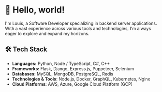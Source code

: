 # 👋 Hello, world!

I'm Louis, a Software Developer specializing in backend server applications. With a vast experience across various tools and technologies, I'm always eager to explore and expand my horizons.

## 🛠️ Tech Stack

- **Languages:** Python, Node / TypeScript, C#, C++
- **Frameworks:** Flask, Django, Express.js, Puppeteer, Selenium
- **Databases:** MySQL, MongoDB, PostgreSQL, Redis
- **Technologies & Tools:** Node.js, Docker, GraphQL, Kubernetes, Nginx
- **Cloud Platforms:** AWS, Azure, Google Cloud Platform (GCP)

